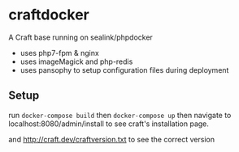 # craftdocker

A Craft base running on sealink/phpdocker

*   uses php7-fpm & nginx
*   uses imageMagick and php-redis
*   uses pansophy to setup configuration files during deployment

## Setup

run `docker-compose build`
then `docker-compose up`
then navigate to localhost:8080/admin/install to see craft's installation page.

and <http://craft.dev/craftversion.txt> to see the correct version
